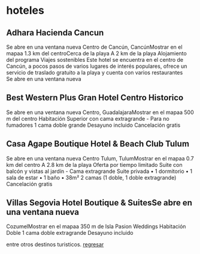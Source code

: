 
# hoteles
## Adhara Hacienda Cancun  
Se abre en una ventana nueva
Centro de Cancún, CancúnMostrar en el mapaa 1.3 km del centroCerca de la playa
A 2 km de la playa
Alojamiento del programa Viajes sostenibles
Este hotel se encuentra en el centro de Cancún, a pocos pasos de varios lugares de interés populares, ofrece un servicio de traslado gratuito a la playa y cuenta con varios restaurantes   
Se abre en una ventana nueva
## Best Western Plus Gran Hotel Centro Historico   
Se abre en una ventana nueva
Centro, GuadalajaraMostrar en el mapaa 500 m del centro
Habitación Superior con cama extragrande - Para no fumadores
1 cama doble grande
Desayuno incluido
Cancelación gratis  
## Casa Agape Boutique Hotel & Beach Club Tulum   
Se abre en una ventana nueva
Centro Tulum, TulumMostrar en el mapaa 0.7 km del centro
A 2.8 km de la playa
Oferta por tiempo limitado
Suite con balcón y vistas al jardín - Cama extragrande
Suite privada • 1 dormitorio • 1 sala de estar • 1 baño • 38m²
2 camas (1 doble, 1 doble extragrande)
Cancelación gratis  
## Villas Segovia Hotel Boutique & SuitesSe abre en una ventana nueva
CozumelMostrar en el mapaa 350 m de Isla Pasion Weddings
Habitación Doble
1 cama doble extragrande
Desayuno incluido   
   
 entre otros destinos turisticos.
[regresar](./README.md)
